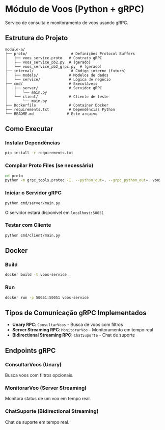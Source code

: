 # Módulo de Voos (Python + gRPC)

Serviço de consulta e monitoramento de voos usando gRPC.

## Estrutura do Projeto

```
module-a/
├── proto/                    # Definições Protocol Buffers
│   ├── voos_service.proto   # Contrato gRPC
│   ├── voos_service_pb2.py  # (gerado)
│   └── voos_service_pb2_grpc.py  # (gerado)
├── internal/                 # Código interno (futuro)
│   ├── models/              # Modelos de dados
│   └── service/             # Lógica de negócio
├── cmd/                     # Executáveis
│   ├── server/              # Servidor gRPC
│   │   └── main.py
│   └── client/              # Cliente de teste
│       └── main.py
├── Dockerfile               # Container Docker
├── requirements.txt         # Dependências Python
└── README.md               # Este arquivo
```

## Como Executar

### Instalar Dependências

```bash
pip install -r requirements.txt
```

### Compilar Proto Files (se necessário)

```bash
cd proto
python -m grpc_tools.protoc -I. --python_out=. --grpc_python_out=. voos_service.proto
```

### Iniciar o Servidor gRPC

```bash
python cmd/server/main.py
```

O servidor estará disponível em `localhost:50051`

### Testar com Cliente

```bash
python cmd/client/main.py
```

## Docker

### Build

```bash
docker build -t voos-service .
```

### Run

```bash
docker run -p 50051:50051 voos-service
```

## Tipos de Comunicação gRPC Implementados

- **Unary RPC**: `ConsultarVoos` - Busca de voos com filtros
- **Server Streaming RPC**: `MonitorarVoo` - Monitoramento em tempo real
- **Bidirectional Streaming RPC**: `ChatSuporte` - Chat de suporte

## Endpoints gRPC

### ConsultarVoos (Unary)
Busca voos com filtros opcionais.

### MonitorarVoo (Server Streaming)
Monitora status de um voo em tempo real.

### ChatSuporte (Bidirectional Streaming)
Chat de suporte em tempo real.